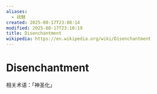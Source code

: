```yaml
---
aliases:
  - 祛魅
created: 2025-08-17T23:08:14
modified: 2025-08-17T23:10:19
title: Disenchantment
wikipedia: https://en.wikipedia.org/wiki/Disenchantment
---
```


# Disenchantment

相关术语：「神圣化」
